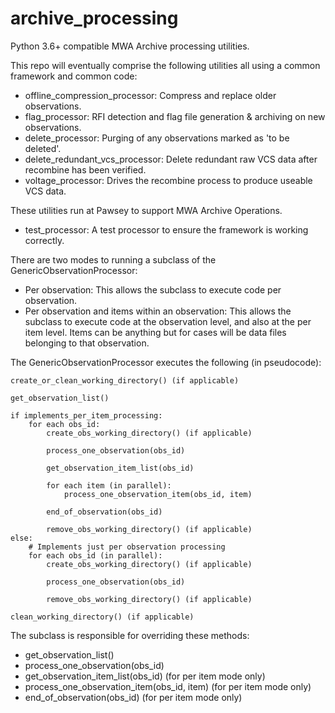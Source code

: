 # archive_processing
Python 3.6+ compatible MWA Archive processing utilities.

This repo will eventually comprise the following utilities all using a common framework and common code:
* offline_compression_processor: Compress and replace older observations.
* flag_processor: RFI detection and flag file generation & archiving on new observations.
* delete_processor: Purging of any observations marked as 'to be deleted'.
* delete_redundant_vcs_processor: Delete redundant raw VCS data after recombine has been verified.
* voltage_processor: Drives the recombine process to produce useable VCS data.

These utilities run at Pawsey to support MWA Archive Operations.

* test_processor: A test processor to ensure the framework is working correctly.

There are two modes to running a subclass of the GenericObservationProcessor:
* Per observation: This allows the subclass to execute code per observation.
* Per observation and items within an observation: This allows the subclass to execute code at the observation level, and also at the per item level. Items can be anything but for cases will be data files belonging to that observation.

The GenericObservationProcessor executes the following (in pseudocode):

```
create_or_clean_working_directory() (if applicable)

get_observation_list()

if implements_per_item_processing:
    for each obs_id:
        create_obs_working_directory() (if applicable)        

        process_one_observation(obs_id)
        
        get_observation_item_list(obs_id)
        
        for each item (in parallel):
            process_one_observation_item(obs_id, item)
        
        end_of_observation(obs_id)

        remove_obs_working_directory() (if applicable)
else:
    # Implements just per observation processing
    for each obs_id (in parallel):
        create_obs_working_directory() (if applicable)
        
        process_one_observation(obs_id)
        
        remove_obs_working_directory() (if applicable)

clean_working_directory() (if applicable)
```

The subclass is responsible for overriding these methods:
* get_observation_list()
* process_one_observation(obs_id)
* get_observation_item_list(obs_id) (for per item mode only)
* process_one_observation_item(obs_id, item) (for per item mode only)
* end_of_observation(obs_id) (for per item mode only)
 